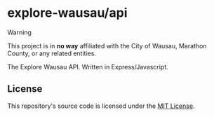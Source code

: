 # explore-wausau/api

> [!WARNING]
> This project is in **no way** affiliated with the City of Wausau, Marathon County, or any related entities.

The Explore Wausau API. Written in Express/Javascript.

## License

This repository's source code is licensed under the [MIT License](./LICENSE).